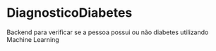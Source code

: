 # DiagnosticoDiabetes
Backend para verificar se a pessoa possui ou não diabetes utilizando Machine Learning

